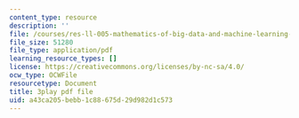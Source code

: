 ```yaml
---
content_type: resource
description: ''
file: /courses/res-ll-005-mathematics-of-big-data-and-machine-learning-january-iap-2020/a43ca205bebb1c88675d29d982d1c573_2DDjHvH8d2k.pdf
file_size: 51280
file_type: application/pdf
learning_resource_types: []
license: https://creativecommons.org/licenses/by-nc-sa/4.0/
ocw_type: OCWFile
resourcetype: Document
title: 3play pdf file
uid: a43ca205-bebb-1c88-675d-29d982d1c573
---
```

